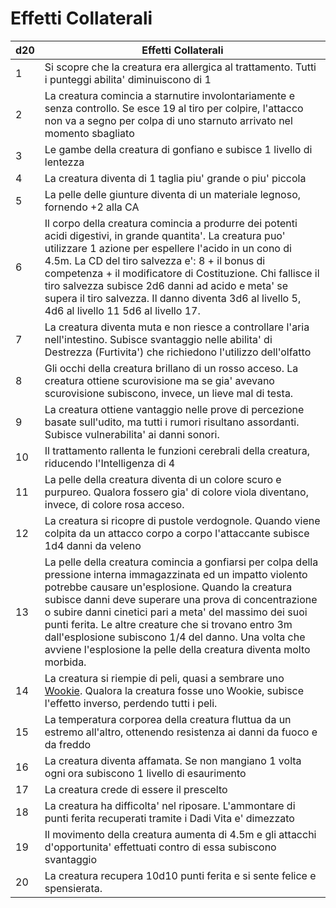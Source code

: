 # Effetti Collaterali

|d20|Effetti Collaterali
|---|---
|1|Si scopre che la creatura era allergica al trattamento. Tutti i punteggi abilita' diminuiscono di 1
|2|La creatura comincia a starnutire involontariamente e senza controllo. Se esce 19 al tiro per colpire, l'attacco non va a segno per colpa di uno starnuto arrivato nel momento sbagliato
|3|Le gambe della creatura di gonfiano e subisce 1 livello di lentezza
|4|La creatura diventa di 1 taglia piu' grande o piu' piccola
|5|La pelle delle giunture diventa di un materiale legnoso, fornendo +2 alla CA
|6|Il corpo della creatura comincia a produrre dei potenti acidi digestivi, in grande quantita'. La creatura puo' utilizzare 1 azione per espellere l'acido in un cono di 4.5m. La CD del tiro salvezza e': 8 + il bonus di competenza + il modificatore di Costituzione. Chi fallisce il tiro salvezza subisce 2d6 danni ad acido e meta' se supera il tiro salvezza. Il danno diventa 3d6 al livello 5, 4d6 al livello 11 5d6 al livello 17.
|7|La creatura diventa muta e non riesce a controllare l'aria nell'intestino. Subisce svantaggio nelle abilita' di Destrezza (Furtivita') che richiedono l'utilizzo dell'olfatto
|8|Gli occhi della creatura brillano di un rosso acceso. La creatura ottiene scurovisione ma se gia' avevano scurovisione subiscono, invece, un lieve mal di testa.
|9|La creatura ottiene vantaggio nelle prove di percezione basate sull'udito, ma tutti i rumori risultano assordanti. Subisce vulnerabilita' ai danni sonori.
|10|Il trattamento rallenta le funzioni cerebrali della creatura, riducendo l'Intelligenza di 4
|11|La pelle della creatura diventa di un colore scuro e purpureo. Qualora fossero gia' di colore viola diventano, invece, di colore rosa acceso.
|12|La creatura si ricopre di pustole verdognole. Quando viene colpita da un attacco corpo a corpo l'attaccante subisce 1d4 danni da veleno
|13|La pelle della creatura comincia a gonfiarsi per colpa della pressione interna immagazzinata ed un impatto violento potrebbe causare un'esplosione. Quando la creatura subisce danni deve superare una prova di concentrazione o subire danni cinetici pari a meta' del massimo dei suoi punti ferita. Le altre creature che si trovano entro 3m dall'esplosione subiscono 1/4 del danno. Una volta che avviene l'esplosione la pelle della creatura diventa molto morbida.
|14|La creatura si riempie di peli, quasi a sembrare uno [Wookie](../../razze/Wookiee/Wookiee.md#wookiee). Qualora la creatura fosse uno Wookie, subisce l'effetto inverso, perdendo tutti i peli.
|15|La temperatura corporea della creatura fluttua da un estremo all'altro, ottenendo resistenza ai danni da fuoco e da freddo
|16|La creatura diventa affamata. Se non mangiano 1 volta ogni ora subiscono 1 livello di esaurimento
|17|La creatura crede di essere il prescelto
|18|La creatura ha difficolta' nel riposare. L'ammontare di punti ferita recuperati tramite i Dadi Vita e' dimezzato
|19|Il movimento della creatura aumenta di 4.5m e gli attacchi d'opportunita' effettuati contro di essa subiscono svantaggio
|20|La creatura recupera 10d10 punti ferita e si sente felice e spensierata.
